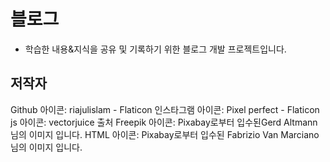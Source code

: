 # 블로그

- 학습한 내용&지식을 공유 및 기록하기 위한 블로그 개발 프로젝트입니다.

## 저작자

Github 아이콘: riajulislam - Flaticon
인스타그램 아이콘: Pixel perfect - Flaticon
js 아이콘: vectorjuice 출처 Freepik
아이콘: Pixabay로부터 입수된Gerd Altmann님의 이미지 입니다.
HTML 아이콘: Pixabay로부터 입수된 Fabrizio Van Marciano님의 이미지 입니다.
